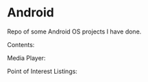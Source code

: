 # Android
Repo of some Android OS projects I have done.

Contents:

Media Player:

Point of Interest Listings:



